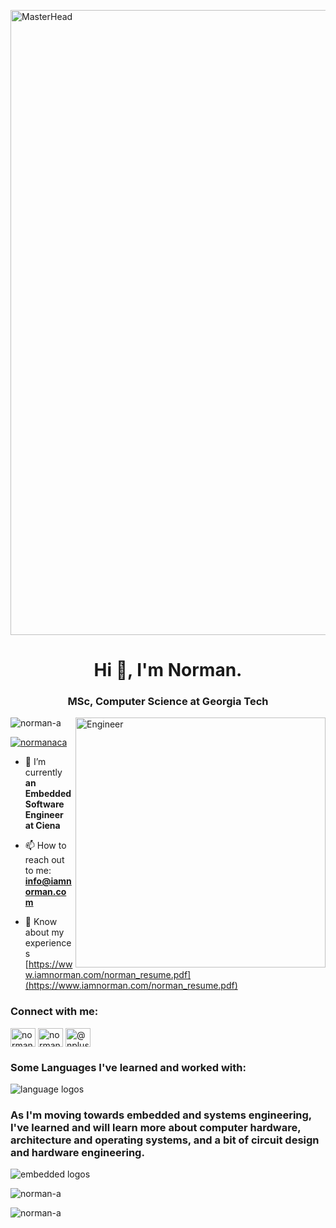 [<img align="center" src="https://www.einfochips.com/blog/wp-content/uploads/2018/10/iot_1.gif" alt="MasterHead" width="1000">](https://iamnorman.com)
<h1 align="center">Hi 👋, I'm Norman.</h1>
<h3 align="center"> MSc, Computer Science at Georgia Tech</h3>
<img align="right" alt="Engineer" width="400" src="https://physicsgurukul.files.wordpress.com/2019/02/character-1.gif">

<p align="left"> <img src="https://komarev.com/ghpvc/?username=norman-a&label=Profile%20views&color=0e75b6&style=flat" alt="norman-a" /> </p>

<p align="left"> <a href="https://twitter.com/normanaca" target="blank"><img src="https://img.shields.io/twitter/follow/normanaca?logo=twitter&style=for-the-badge" alt="normanaca" /></a> </p>

- 🔭 I’m currently **an Embedded Software Engineer at Ciena**

- 📫 How to reach out to me: **info@iamnorman.com**

- 📄 Know about my experiences [https://www.iamnorman.com/norman_resume.pdf](https://www.iamnorman.com/norman_resume.pdf)

<h3 align="left">Connect with me:</h3>
<p align="left">
<a href="https://linkedin.com/in/norman-ady" target="blank"><img align="center" src="https://raw.githubusercontent.com/rahuldkjain/github-profile-readme-generator/master/src/images/icons/Social/linked-in-alt.svg" alt="norman-ady" height="30" width="40" /></a>
<a href="https://twitter.com/normanaca" target="blank"><img align="center" src="https://raw.githubusercontent.com/rahuldkjain/github-profile-readme-generator/master/src/images/icons/Social/twitter.svg" alt="normanaca" height="30" width="40" /></a>
<a href="https://www.youtube.com/@nplusplus" target="blank"><img align="center" src="https://raw.githubusercontent.com/rahuldkjain/github-profile-readme-generator/master/src/images/icons/Social/youtube.svg" alt="@nplusplus" height="30" width="40" /></a>
</p>
<h3 align="left">Some Languages I've learned and worked with:</h3>
<img src="https://skillicons.dev/icons?i=c,cpp,js,py" alt="language logos" />
<p align="left">
<h3 align="centre">As I'm moving towards embedded and systems engineering, I've learned and will learn more about computer hardware, architecture and operating systems, and a bit of circuit design and hardware engineering.</h3>
<img src="https://skillicons.dev/icons?i=raspberrypi,linux" alt="embedded logos" />


<p><img align="center" src="https://github-readme-stats.vercel.app/api/top-langs?username=norman-a&show_icons=true&locale=en&layout=compact" alt="norman-a" /></p>

<p><img align="center" src="https://github-readme-streak-stats.herokuapp.com/?user=norman-a&" alt="norman-a" /></p>
